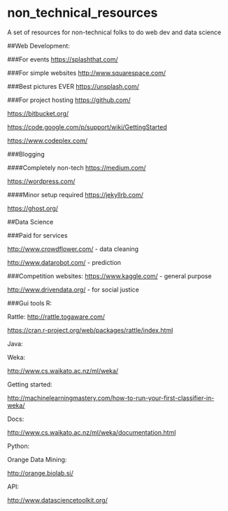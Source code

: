 # non_technical_resources
A set of resources for non-technical folks to do web dev and data science

##Web Development:

###For events
https://splashthat.com/

###For simple websites
http://www.squarespace.com/

###Best pictures EVER
https://unsplash.com/

###For project hosting
https://github.com/

https://bitbucket.org/

https://code.google.com/p/support/wiki/GettingStarted

https://www.codeplex.com/

###Blogging

####Completely non-tech
https://medium.com/

https://wordpress.com/

####Minor setup required
https://jekyllrb.com/

https://ghost.org/

##Data Science

###Paid for services

http://www.crowdflower.com/ - data cleaning

http://www.datarobot.com/ - prediction

###Competition websites:
https://www.kaggle.com/ - general purpose

http://www.drivendata.org/ - for social justice

###Gui tools
R:

Rattle:
http://rattle.togaware.com/

https://cran.r-project.org/web/packages/rattle/index.html

Java:

Weka: 

http://www.cs.waikato.ac.nz/ml/weka/

Getting started:

http://machinelearningmastery.com/how-to-run-your-first-classifier-in-weka/

Docs:

http://www.cs.waikato.ac.nz/ml/weka/documentation.html

Python:

Orange Data Mining:

http://orange.biolab.si/

API:

http://www.datasciencetoolkit.org/

